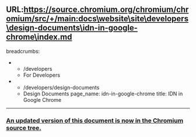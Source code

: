 URL:https://source.chromium.org/chromium/chromium/src/+/main:docs\website\site\developers\design-documents\idn-in-google-chrome\index.md
---
breadcrumbs:
- - /developers
  - For Developers
- - /developers/design-documents
  - Design Documents
page_name: idn-in-google-chrome
title: IDN in Google Chrome
---

### [An updated version of this document is now in the Chromium source tree.](https://chromium.googlesource.com/chromium/src/+/main/docs/idn.md)
